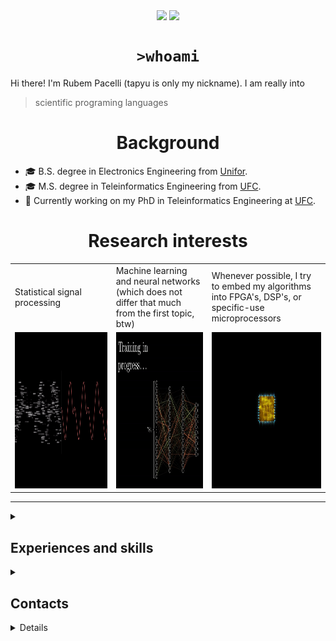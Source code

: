 <!--
**tapyu/tapyu** is a ✨ _special_ ✨ repository because its `README.md` (this file) appears on your GitHub profile.

That is what I'm using to make the this Markdown:

- Shelds.io: https://github.com/badges/shields
- github-readme-stats: https://github.com/anuraghazra/github-readme-stats
- How To Create An Amazing Profile ReadMe With GitHub Actions -> https://www.youtube.com/watch?v=ECuqb5Tv9qI
- How To Use Github's New Personal README and Wakatime: https://www.youtube.com/watch?v=jazcHIaitfE
- awesome-github-profile-readme: https://github.com/abhisheknaiidu/awesome-github-profile-readme

ABOUT DEPLOYING YOUR OWN VERCEL INSTANCE
1 -> https://github.com/anuraghazra/github-readme-stats#deploy-on-your-own-vercel-instance
2 ->https://www.youtube.com/watch?v=n6d4KHSKqGk&t=107s
3 -> https://github.com/tapyu/github-readme-stats/blob/master/vercel.json
4 -> https://vercel.com/docs/cli#project-configuration
5 -> https://github.com/abhisheknaiidu/awesome-github-profile-readme

-->

<p align='center'>
    <img align='center' src="https://img.shields.io/github/followers/tapyu?style=social">
    <img align='center' src="https://visitor-badge.glitch.me/badge?page_id=tapyu.visitor-badge">
</p>

<h1 align="center"><code>>whoami</code> </h2>
Hi there! I'm Rubem Pacelli (tapyu is only my nickname). I am really into
<blockquote>
    scientific programing languages
</blockquote>
<h1 align="center">Background</h2>
<ul>
  <li>🎓 B.S. degree in Electronics Engineering from <a href="https://unifor.br/">Unifor</a>.</li>
  <li>🎓 M.S. degree in Teleinformatics Engineering from <a href="http://www.ufc.br/">UFC</a>.</li>
  <li>🔬 Currently working on my PhD in Teleinformatics Engineering at <a href="http://www.ufc.br/">UFC</a>.</li>
</ul>
<h1 align="center">Research interests</h2>
<table>
  <tr>
    <td width="350">Statistical signal processing</td>
     <td width="350">Machine learning and neural networks (which does not differ that much from the first topic, btw)</td>
     <td width="350">Whenever possible, I try to embed my algorithms into FPGA's, DSP's, or specific-use microprocessors</td>
  </tr>
  <tr>
    <td valign="top" align="center"><img height="250" width="250" src="figs/signal.gif"></td>
    <td valign="middle" align="center"><img height="250" width="375" src="figs/test.gif"></td>
    <td valign="top" align="center"><img height="250" width="250" src="figs/microprocessor.gif"></td>
  </tr>
 </table>
<hr>
<details>
    <summary><h2>Experiences and skills </h2></summary>
    <ul>
        <li> :man_technologist: 💻 Programing (or hardware description) Languages I've had contact with:
        <table>
            <td align="center" width="96">
                <a href="https://en.wikipedia.org/wiki/C_(programming_language)">
                    <img alt="c" height="40" src="figs/c_colorful.svg" />
                </a>
                <br>C
            </td>
            <td align="center" width="96">
                <a href="https://en.wikipedia.org/wiki/C%2B%2B">
                    <img alt="cpp" height="40" src="figs/cpp_colorful.svg" />
                </a>
                <br>C++
            </td>
            <td align="center" width="96">
                <a href="https://en.wikipedia.org/wiki/Java_(programming_language)">
                    <img alt="java" height="40" src="figs/java_colorful.svg" />
                </a>
                <br>Java
            </td>
            <td align="center" width="96">
                <a href="https://www.python.org/">
                    <img alt="python" height="40" src="figs/python_colorful.svg" />
                </a>
                <br>Python
            </td>
            <td align="center" width="96">
                <a href="https://en.wikipedia.org/wiki/Shell_script">
                    <img alt="Unix shell scripting" height="40" src="figs/utilities-x-terminal.svg"/>
                </a>
                <br>Shell scripting
            </td>
            <td align="center" width="96">
                <a href="https://en.wikipedia.org/wiki/Assembly_language">
                    <img alt="assembly" height="40" src="figs/assembly.png" />
                </a>
                <br>Assembly
            </td>
            <td align="center" width="96">
                <a href="https://en.wikipedia.org/wiki/VHDL">
                    <img alt="VHDL" height="40" src="figs/VHDL.jfif" />
                </a>
                <br>VHDL
            </td>
            <td align="center" width="96">
                <a href="https://www.mathworks.com/products/matlab.html">
                    <img alt="matlab" height="40" src="figs/icons8-matlab.svg" />
                </a>
                <br>Matlab
            </td>
        </table></li>
        <li> 🛠 Tools
        <table>
            <tr>
              <td align="center" width="96">
                  <a href="https://neovim.io/">
                      <img alt="neovim" height="40" src="figs/neovim.svg" />
                  </a>
                  <br>Neovim
              </td>
              <td align="center" width="96">
                  <a href="https://code.visualstudio.com/">
                      <img alt="visual studio code" height="40" src="figs/vscode_colorful.svg" />
                  </a>
                  <br>vscode
              </td>
              <td align="center" width="96">
                  <a href="https://www.linux.org/">
                      <img alt="linux" height="40" src="figs/linux_colorful.svg"  />
                  </a>
                  <br>Linux
              </td>
              <td align="center" width="96">
                  <a href="https://www.latex-project.org/">
                      <img alt="latex" height="40" src="figs/icons8-latex.svg" />
                  </a>
                  <br>Latex
              </td>
              <td align="center" width="96">
                  <a href="https://git-scm.com/">
                      <img alt="git" height="40" src="figs/git.svg" />
                  </a>
                  <br>Git
              </td>
            </tr>
        </table></li>
        <li> 👅 Natural Languages
        <ul>
            <li> :brazil: Portuguese: Native speaker </li>
            <li> :us: English: Professional proficiency </li>
            <li> :fr: French: Elementary knowledge </li>
        </ul></li>
        <li> 🎾 Hobbies
        <ul>
            <li> I am an entusiast of the maker culture, DIY and <a href="https://www.oshwa.org/about/">Open Source Hardware (OSH)</a> moviment. </li>
            <li> Linux ricing, and Unix shell scripts to automate everything on Linux 🐧. </li>
            <li> Gym and having a real life 🙃 🏋️ </li>
        </ul></li>
    </ul>
</details>
<details>
    <summary><h2>Contacts</h2></summary>
    <h3>Professional</h3>
    <ul>
        <li><a href="mailto:rubem.engenharia@gmail.com">
            <img align="left" alt="rubem email" height="25" width="32px" src="figs/email_blue.svg" /></li>
        <li><a href="http://lattes.cnpq.br/0717252455115225">
            <img align="left" alt="rubem lattes" height="30" src="figs/lattes.png" /></li>
        <li><a href="https://scholar.google.com.br/citations?user=Kj6Gzs4AAAAJ&hl=pt-BR&oi=sra">
            <img align="left" alt="rubem scholar" height="30" src="figs/google_schola_colorful.svg" /></li>
        <li><a href="https://www.linkedin.com/in/rubem-pacelli/">
            <img align="left" alt="rubem linkedin" height="30" src="figs/linkedin_colorful.svg" /></li>
        <li><a href="https://orcid.org/0000-0001-5933-8565">
            <img align="left" alt="rubem orcid" height="30" src="figs/orcid.svg" /></li>
        <li><a href="https://github.com/tapyu/tapyu/blob/master/cv/Latex/cv.pdf">
            <img align="left" alt="rubem cv" height="30" src="figs/curriculum-vitae_blue.svg" /></li>
    </ul>
    <br>
    <h3>Social</h3>
    <ul>
        <li><a href="https://raw.githubusercontent.com/tapyu/tapyu/master/figs/pepe.jpg">
            <img align="left" alt="rubem site" height="30" src="figs/internet_colorful.svg" />
        <li><a href="https://www.youtube.com/channel/UCn1nfBWKVmvPvTsAH5Agf6Q">
            <img align="left" alt="rubem youtube" height="30" src="figs/youtube_colorful.svg" />
        <li><a href="https://www.instagram.com/rubempacelli/">
            <img align="left" alt="rubem instagra" height="30" src="figs/instagram_colorful.svg" />
        <li><a href="https://gitlab.com/tapyu">
            <img align="left" alt="rubem gitlab" height="30" src="figs/gitlab.svg" />
        <li><a href="https://wakatime.com/@24ca7482-495c-4cc3-bd12-e60bd547d672">
            <img align="left" alt="wakatime" height="30" src="figs/wakatime.svg" />
    </ul>
    <br>
</details>
<details>
    <summary><h2>Some nice statistics</h2></summary>
    <h3>GitHub Performance</h3>
    <table>
        <tr>
            <td> <img src="https://github-readme-stats-xi-six-31.vercel.app/api?username=tapyu&show_icons=true&count_private=true&hide_title=true&line_height=33&theme=react&border=61dafb&hide_border=true" /> </td>
            <td> <img src="https://github-readme-stats-xi-six-31.vercel.app/api/top-langs/?username=tapyu&hide=jupyter%20notebook,html,stata,mathematica,standard%20ml,postscript,tex&count_private=true&title_color=61dafb&text_color=ffffff&icon_color=61dafb&bg_color=20232a&layout=compact&border_color=61dafb&hide_border=true" /> </td>
        </tr>
    </table>
    <img src="https://activity-graph.herokuapp.com/graph?username=tapyu&theme=react-dark&bg_color=20232a&hide_border=true" width="100%"/>

### Wakatime stats
<!--START_SECTION:waka-->
![Code Time](http://img.shields.io/badge/Code%20Time-115%20hrs%2056%20mins-blue)

**🐱 My GitHub Data** 

> 🏆 263 Contributions in the Year 2022
 > 
> 📦 726.0 kB Used in GitHub's Storage 
 > 
> 🚫 Not Opted to Hire
 > 
> 📜 27 Public Repositories 
 > 
> 🔑 3 Private Repositories  
 > 
**I'm a Night 🦉** 

```text
🌞 Morning    56 commits     ███░░░░░░░░░░░░░░░░░░░░░░   14.7% 
🌆 Daytime    107 commits    ███████░░░░░░░░░░░░░░░░░░   28.08% 
🌃 Evening    122 commits    ████████░░░░░░░░░░░░░░░░░   32.02% 
🌙 Night      96 commits     ██████░░░░░░░░░░░░░░░░░░░   25.2%

```
📅 **I'm Most Productive on Thursday** 

```text
Monday       60 commits     ████░░░░░░░░░░░░░░░░░░░░░   15.75% 
Tuesday      63 commits     ████░░░░░░░░░░░░░░░░░░░░░   16.54% 
Wednesday    63 commits     ████░░░░░░░░░░░░░░░░░░░░░   16.54% 
Thursday     76 commits     █████░░░░░░░░░░░░░░░░░░░░   19.95% 
Friday       36 commits     ██░░░░░░░░░░░░░░░░░░░░░░░   9.45% 
Saturday     34 commits     ██░░░░░░░░░░░░░░░░░░░░░░░   8.92% 
Sunday       49 commits     ███░░░░░░░░░░░░░░░░░░░░░░   12.86%

```


📊 **This Week I Spent My Time On** 

```text
💬 Programming Languages: 
Bash                     2 hrs 32 mins       ███████████████████████░░   92.67% 
Other                    9 mins              █░░░░░░░░░░░░░░░░░░░░░░░░   5.91% 
Markdown                 2 mins              ░░░░░░░░░░░░░░░░░░░░░░░░░   1.42% 
TeX                      0 secs              ░░░░░░░░░░░░░░░░░░░░░░░░░   0.01% 
BibTeX                   0 secs              ░░░░░░░░░░░░░░░░░░░░░░░░░   0.0%

🔥 Editors: 
Neovim                   2 hrs 44 mins       █████████████████████████   99.99% 
VS Code                  0 secs              ░░░░░░░░░░░░░░░░░░░░░░░░░   0.01%

🐱‍💻 Projects: 
dotfiles                 2 hrs 32 mins       ███████████████████████░░   92.67% 
Unknown Project          9 mins              █░░░░░░░░░░░░░░░░░░░░░░░░   5.91% 
tapyu                    2 mins              ░░░░░░░░░░░░░░░░░░░░░░░░░   1.42% 
phd                      0 secs              ░░░░░░░░░░░░░░░░░░░░░░░░░   0.01% 
master                   0 secs              ░░░░░░░░░░░░░░░░░░░░░░░░░   0.0%

💻 Operating System: 
Linux                    2 hrs 44 mins       █████████████████████████   100.0%

```

Last Updated on 20/05/2022 03:54:46 UTC
<!--END_SECTION:waka-->

### Recent GitHub Activity
<!--START_SECTION:activity-->
1. 💪 Opened PR [#823](https://github.com/abhisheknaiidu/awesome-github-profile-readme/pull/823) in [abhisheknaiidu/awesome-github-profile-readme](https://github.com/abhisheknaiidu/awesome-github-profile-readme)
2. 🗣 Commented on [#208](https://github.com/anmol098/waka-readme-stats/issues/208) in [anmol098/waka-readme-stats](https://github.com/anmol098/waka-readme-stats)
3. 🗣 Commented on [#391](https://github.com/rockerBOO/awesome-neovim/issues/391) in [rockerBOO/awesome-neovim](https://github.com/rockerBOO/awesome-neovim)
4. 🗣 Commented on [#391](https://github.com/rockerBOO/awesome-neovim/issues/391) in [rockerBOO/awesome-neovim](https://github.com/rockerBOO/awesome-neovim)
5. 🗣 Commented on [#391](https://github.com/rockerBOO/awesome-neovim/issues/391) in [rockerBOO/awesome-neovim](https://github.com/rockerBOO/awesome-neovim)
<!--END_SECTION:activity-->

### Latest Youtube Video 📺
<!-- YOUTUBE:START -->
- [How to easily install Matlab R2021a on Linux [cracked]](https://www.youtube.com/watch?v=JwbRAFYCyuU)
- [Anki+Clac: The best workflow to increase your English vocabulary](https://www.youtube.com/watch?v=9XNqNNM2AhI)
- [All-digital AFSK modem with Viterbi detection for TT&amp;C CubeSat transceiver - Portuguese audio](https://www.youtube.com/watch?v=FN3arSivyLI)
- [How to change the theme of MATLAB](https://www.youtube.com/watch?v=-ZjhzlEbLko)
<!-- YOUTUBE:END -->
</details>
